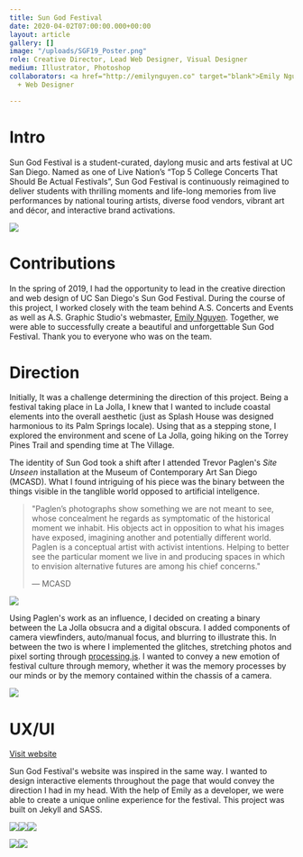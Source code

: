 ```yaml
---
title: Sun God Festival
date: 2020-04-02T07:00:00.000+00:00
layout: article
gallery: []
image: "/uploads/SGF19_Poster.png"
role: Creative Director, Lead Web Designer, Visual Designer
medium: Illustrator, Photoshop
collaborators: <a href="http://emilynguyen.co" target="blank">Emily Nguyen</a> — Developer
  + Web Designer

---
```

# Intro

Sun God Festival is a student-curated, daylong music and arts festival at UC San Diego. Named as one of Live Nation’s “Top 5 College Concerts That Should Be Actual Festivals”, Sun God Festival is continuously reimagined to deliver students with thrilling moments and life-long memories from live performances by national touring artists, diverse food vendors, vibrant art and décor, and interactive brand activations.

![](/uploads/Hopkins001.jpg)

# Contributions

In the spring of 2019, I had the opportunity to lead in the creative direction and web design of UC San Diego's Sun God Festival. During the course of this project, I worked closely with the team behind A.S. Concerts and Events as well as A.S. Graphic Studio's webmaster, [Emily Nguyen](http://emilynguyen.co). Together, we were able to successfully create a beautiful and unforgettable Sun God Festival. Thank you to everyone who was on the team.

# Direction

Initially, It was a challenge determining the direction of this project. Being a festival taking place in La Jolla, I knew that I wanted to include coastal elements into the overall aesthetic (just as Splash House was designed harmonious to its Palm Springs locale). Using that as a stepping stone, I explored the environment and scene of La Jolla, going hiking on the Torrey Pines Trail and spending time at The Village.

The identity of Sun God took a shift after I attended Trevor Paglen's _Site Unseen_ installation at the Museum of Contemporary Art San Diego (MCASD). What I found intriguing of his piece was the binary between the things visible in the tanglible world opposed to artificial intellgence.

> "Paglen’s photographs show something we are not meant to see, whose concealment he regards as symptomatic of the historical moment we inhabit. His objects act in opposition to what his images have exposed, imagining another and potentially different world. Paglen is a conceptual artist with activist intentions. Helping to better see the particular moment we live in and producing spaces in which to envision alternative futures are among his chief concerns."
>
> — MCASD

![](/uploads/SGF19_Poster.png)

Using Paglen's work as an influence, I decided on creating a binary between the La Jolla obsucra and a digital obscura. I added components of camera viewfinders, auto/manual focus, and blurring to illustrate this. In between the two is where I implemented the glitches, stretching photos and pixel sorting through [processing.js](http://processingjs.org/). I wanted to convey a new emotion of festival culture through memory, whether it was the memory processes by our minds or by the memory contained within the chassis of a camera.

![](/uploads/BOP.png)

# UX/UI

[Visit website]()

Sun God Festival's website was inspired in the same way. I wanted to design interactive elements throughout the page that would convey the direction I had in my head. With the help of Emily as a developer, we were able to create a unique online experience for the festival. This project was built on Jekyll and SASS.

![](/uploads/SGFWeb-01.png)![](/uploads/SGFWeb-02.png)![](/uploads/SGFWeb-03.png)

![](/uploads/lineup.gif)![](/uploads/stretch.gif)